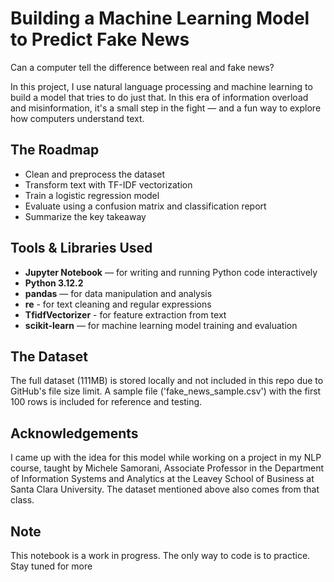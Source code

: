 # Building a Machine Learning Model to Predict Fake News

Can a computer tell the difference between real and fake news?

In this project, I use natural language processing and machine learning to build a model that tries to do just that. 
In this era of information overload and misinformation, it's a small step in the fight — and a fun way to explore 
how computers understand text.

## The Roadmap
- Clean and preprocess the dataset
- Transform text with TF-IDF vectorization
- Train a logistic regression model
- Evaluate using a confusion matrix and classification report
- Summarize the key takeaway

## Tools & Libraries Used
- **Jupyter Notebook** — for writing and running Python code interactively
- **Python 3.12.2**
- **pandas** — for data manipulation and analysis
- **re** - for text cleaning and regular expressions
- **TfidfVectorizer** - for feature extraction from text
- **scikit-learn** — for machine learning model training and evaluation

## The Dataset

The full dataset (111MB) is stored locally and not included in this repo due to GitHub's file size limit. A sample
file ('fake_news_sample.csv') with the first 100 rows is included for reference and testing.

## Acknowledgements

I came up with the idea for this model while working on a project in my NLP course, taught by Michele Samorani, 
Associate Professor in the Department of Information Systems and Analytics at the Leavey School of Business at 
Santa Clara University. The dataset mentioned above also comes from that class.

## Note
This notebook is a work in progress. The only way to code is to practice. Stay tuned for more
